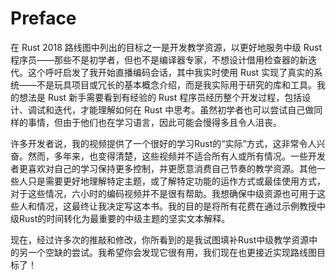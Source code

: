 # Preface

在 Rust 2018 路线图中列出的目标之一是开发教学资源，以更好地服务中级 Rust 程序员——那些不是初学者，但也不是编译器专家，不想设计借用检查器的新迭代。这个呼吁启发了我开始直播编码会话，其中我实时使用 Rust 实现了真实的系统——不是玩具项目或冗长的基本概念介绍，而是我实际用于研究的库和工具。我的想法是 Rust 新手需要看到有经验的 Rust 程序员经历整个开发过程，包括设计、调试和迭代，才能理解如何在 Rust 中思考。虽然初学者也可以尝试自己做同样的事情，但由于他们也在学习语言，因此可能会慢得多且令人沮丧。


许多开发者说，我的视频提供了一个很好的学习Rust的“实际”方式，这非常令人兴奋。然而，多年来，也变得清楚，这些视频并不适合所有人或所有情况。一些开发者更喜欢对自己的学习保持更多控制，并更愿意消费自己节奏的教学资源。其他一些人只是需要更好地理解特定主题，或了解特定功能的运作方式或最佳使用方式，对于这些情况，六小时的编码视频并不是很有帮助。我想确保中级资源也可用于这些人和情况，这最终让我决定写这本书。我的目的是将所有花费在通过示例教授中级Rust的时间转化为最重要的中级主题的坚实文本解释。


现在，经过许多次的推敲和修改，你所看到的是我试图填补Rust中级教学资源中的另一个空缺的尝试。我希望你会发现它很有用，我们现在也更接近实现路线图目标了！
